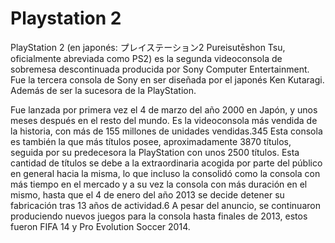 # Playstation 2

PlayStation 2 (en japonés: プレイステーション2 Pureisutēshon Tsu, oficialmente abreviada como PS2) es la segunda videoconsola de sobremesa descontinuada producida por Sony Computer Entertainment. Fue la tercera consola de Sony en ser diseñada por el japonés Ken Kutaragi. Además de ser la sucesora de la PlayStation.

Fue lanzada por primera vez el 4 de marzo del año 2000 en Japón, y unos meses después en el resto del mundo. Es la videoconsola más vendida de la historia, con más de 155 millones de unidades vendidas.3​4​5​ Esta consola es también la que más títulos posee, aproximadamente 3870 títulos, seguida por su predecesora la PlayStation con unos 2500 títulos. Esta cantidad de títulos se debe a la extraordinaria acogida por parte del público en general hacia la misma, lo que incluso la consolidó como la consola con más tiempo en el mercado y a su vez la consola con más duración en el mismo, hasta que el 4 de enero del año 2013 se decide detener su fabricación tras 13 años de actividad.6​ A pesar del anuncio, se continuaron produciendo nuevos juegos para la consola hasta finales de 2013, estos fueron FIFA 14 y Pro Evolution Soccer 2014.